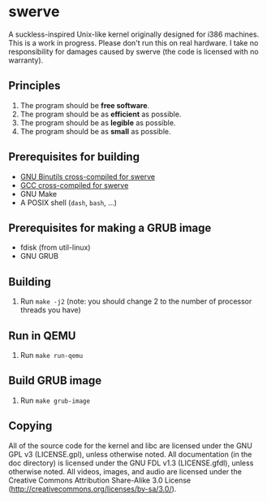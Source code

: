 # swerve

A suckless-inspired Unix-like kernel originally designed for i386 machines. This
is a work in progress. Please don't run this on real hardware. I take no
responsibility for damages caused by swerve (the code is licensed with no
warranty).

## Principles

1. The program should be **free software**.
1. The program should be as **efficient** as possible.
1. The program should be as **legible** as possible.
1. The program should be as **small** as possible.

## Prerequisites for building

* [GNU Binutils cross-compiled for
  swerve](https://gitlab.com/swegbun/swerve-binutils)
* [GCC cross-compiled for swerve](https://gitlab.com/swegbun/swerve-gcc)
* GNU Make
* A POSIX shell (`dash`, `bash`, ...)

## Prerequisites for making a GRUB image

* fdisk (from util-linux)
* GNU GRUB

## Building

1. Run `make -j2` (note: you should change 2 to the number of processor threads
   you have)

## Run in QEMU

1. Run `make run-qemu`

## Build GRUB image

1. Run `make grub-image`

## Copying

All of the source code for the kernel and libc are licensed under the GNU GPL
v3 (LICENSE.gpl), unless otherwise noted. All documentation (in the doc
directory) is licensed under the GNU FDL v1.3 (LICENSE.gfdl), unless otherwise
noted. All videos, images, and audio are licensed under the Creative Commons
Attribution Share-Alike 3.0 License
(<http://creativecommons.org/licenses/by-sa/3.0/>).

